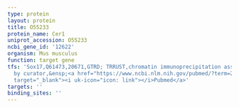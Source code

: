 ```yaml
---
type: protein
layout: protein
title: O55233
protein_name: Cer1
uniprot_accession: O55233
ncbi_gene_id: '12622'
organism: Mus musculus
function: target gene
tfs: 'Sox17,Q61473,20671,GTRD; TRRUST,chromatin immunoprecipitation assay; inferred
  by curator,&ensp;<a href="https://www.ncbi.nlm.nih.gov/pubmed/?term=24585688%5Buid%5D"
  target="_blank"><i uk-icon="icon: link"></i>Pubmed</a>'
targets: ''
binding_sites: ''
---
```

